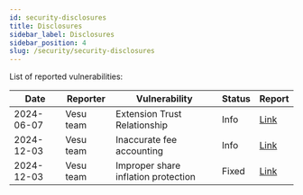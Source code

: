 ```yaml
---
id: security-disclosures
title: Disclosures
sidebar_label: Disclosures
sidebar_position: 4
slug: /security/security-disclosures
---
```


List of reported vulnerabilities:

| **Date**   | **Reporter** | **Vulnerability**                   | **Status** | **Report**                                  |
| ---------- | ------------ | ----------------------------------- | ---------- | ------------------------------------------- |
| 2024-06-07 | Vesu team    | Extension Trust Relationship        | Info       | [Link](/security/disclosures-report/extension-trust-disclosure) |
| 2024-12-03 | Vesu team    | Inaccurate fee accounting           | Info       | [Link](/security/disclosures-report/fee-accounting-disclosure) |
| 2024-12-03 | Vesu team    | Improper share inflation protection | Fixed      | [Link](/security/disclosures-report/share-inflation-protection-disclosure) |

